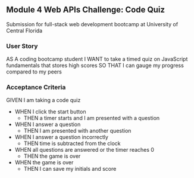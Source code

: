 ## Module 4 Web APIs Challenge: Code Quiz

Submission for full-stack web development bootcamp at University of Central Florida

### User Story

AS A coding bootcamp student
I WANT to take a timed quiz on JavaScript fundamentals that stores high scores
SO THAT I can gauge my progress compared to my peers

### Acceptance Criteria

GIVEN I am taking a code quiz

* WHEN I click the start button
  * THEN a timer starts and I am presented with a question
* WHEN I answer a question
  * THEN I am presented with another question
* WHEN I answer a question incorrectly
  * THEN time is subtracted from the clock
* WHEN all questions are answered or the timer reaches 0
  * THEN the game is over
* WHEN the game is over
  * THEN I can save my initials and score